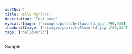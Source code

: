 ```yaml
---
sortNo: 4
title: Hello World!!!
description: 'Test post'
eyecatchImage: ['/images/posts/helloworld.jpg',799,534]
thumbnailImage: ['/images/posts/helloworld.jpg',799,534]
tags: ['helloworld']
---
```


Sample
